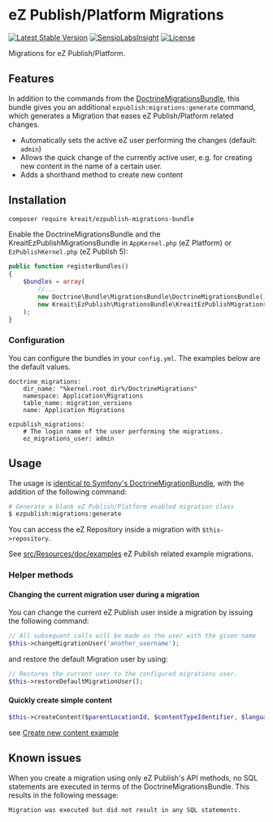 # eZ Publish/Platform Migrations

[![Latest Stable Version](https://img.shields.io/packagist/v/kreait/ezpublish-migrations-bundle.svg)](https://packagist.org/packages/kreait/ezpublish-migrations-bundle)
[![SensioLabsInsight](https://insight.sensiolabs.com/projects/aa58cc1a-da57-4ced-81f1-55bee80b88e3/mini.png)](https://insight.sensiolabs.com/projects/aa58cc1a-da57-4ced-81f1-55bee80b88e3)
[![License](http://img.shields.io/badge/Licence-MIT-blue.svg)](https://packagist.org/packages/kreait/ezpublish-migrations-bundle)

Migrations for eZ Publish/Platform.

## Features

In addition to the commands from the [DoctrineMigrationsBundle](http://symfony.com/doc/current/bundles/DoctrineMigrationsBundle/index.html),
this bundle gives you an additional `ezpublish:migrations:generate` command, which generates a Migration that eases 
eZ Publish/Platform related changes.

- Automatically sets the active eZ user performing the changes (default: `admin`)
- Allows the quick change of the currently active user, e.g. for creating new content in the name of a certain user.
- Adds a shorthand method to create new content

## Installation

```bash
composer require kreait/ezpublish-migrations-bundle
```

Enable the DoctrineMigrationsBundle and the KreaitEzPublishMigrationsBundle
in `AppKernel.php` (eZ Platform) or `EzPublishKernel.php` (eZ Publish 5):

```php
public function registerBundles()
{
    $bundles = array(
        //...
        new Doctrine\Bundle\MigrationsBundle\DoctrineMigrationsBundle(),
        new Kreait\EzPublish\MigrationsBundle\KreaitEzPublishMigrationsBundle(),
    );
}
```

### Configuration

You can configure the bundles in your `config.yml`. The examples below are the default values.

```
doctrine_migrations:
    dir_name: "%kernel.root_dir%/DoctrineMigrations"
    namespace: Application\Migrations
    table_name: migration_versions
    name: Application Migrations

ezpublish_migrations:
    # The login name of the user performing the migrations.
    ez_migrations_user: admin
```

## Usage

The usage is [identical to Symfony's DoctrineMigrationBundle](http://symfony.com/doc/current/bundles/DoctrineMigrationsBundle/index.html),
with the addition of the following command:

```bash
# Generate a blank eZ Publish/Platform enabled migration class
$ ezpublish:migrations:generate
```

You can access the eZ Repository inside a migration with `$this->repository`.

See [src/Resources/doc/examples](src/Resources/doc/examples) eZ Publish related example migrations.

### Helper methods

#### Changing the current migration user during a migration

You can change the current eZ Publish user inside a migration by issuing the following command:

```php
// All subsequent calls will be made as the user with the given name
$this->changeMigrationUser('another_username');
```

and restore the default Migration user by using:

```php
// Restores the current user to the configured migrations user.
$this->restoreDefaultMigrationUser();
```

#### Quickly create simple content

```php
$this->createContent($parentLocationId, $contentTypeIdentifier, $languageCode, array $fields);
```

see [Create new content example](src/Resources/doc/examples/03-create-new-content.md)

## Known issues

When you create a migration using only eZ Publish's API methods, no SQL statements are executed in terms of the
DoctrineMigrationsBundle. This results in the following message:

```
Migration was executed but did not result in any SQL statements.
```
